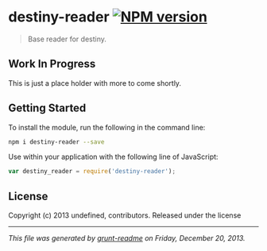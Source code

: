 # destiny-reader [![NPM version](https://badge.fury.io/js/destiny-reader.png)](http://badge.fury.io/js/destiny-reader) 

> Base reader for destiny.

## Work In Progress
This is just a place holder with more to come shortly.

## Getting Started
To install the module, run the following in the command line:

```bash
npm i destiny-reader --save
```

Use within your application with the following line of JavaScript:

```js
var destiny_reader = require('destiny-reader');
```





## License
Copyright (c) 2013 undefined, contributors.
Released under the  license

***

_This file was generated by [grunt-readme](https://github.com/assemble/grunt-readme) on Friday, December 20, 2013._

[grunt]: http://gruntjs.com/
[Getting Started]: https://github.com/gruntjs/grunt/blob/devel/docs/getting_started.md
[package.json]: https://npmjs.org/doc/json.html
